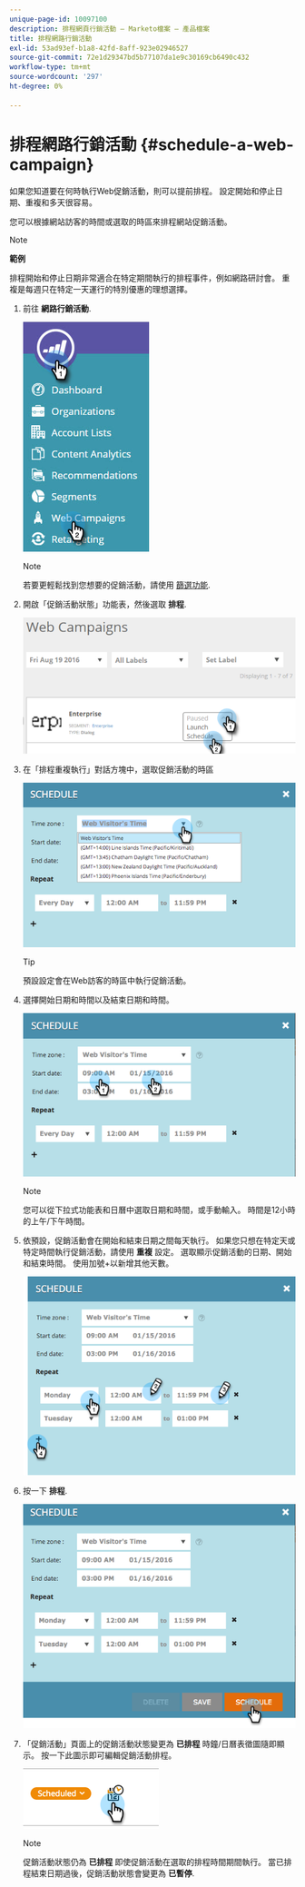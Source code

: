 ```yaml
---
unique-page-id: 10097100
description: 排程網頁行銷活動 — Marketo檔案 — 產品檔案
title: 排程網路行銷活動
exl-id: 53ad93ef-b1a8-42fd-8aff-923e02946527
source-git-commit: 72e1d29347bd5b77107da1e9c30169cb6490c432
workflow-type: tm+mt
source-wordcount: '297'
ht-degree: 0%

---
```


# 排程網路行銷活動 {#schedule-a-web-campaign}

如果您知道要在何時執行Web促銷活動，則可以提前排程。 設定開始和停止日期、重複和多天很容易。

您可以根據網站訪客的時間或選取的時區來排程網站促銷活動。

>[!NOTE]
>
>**範例**
>
>排程開始和停止日期非常適合在特定期間執行的排程事件，例如網路研討會。 重複是每週只在特定一天運行的特別優惠的理想選擇。

1. 前往 **網路行銷活動**.

   ![](assets/image2016-8-18-16-3a38-3a47.png)

   >[!NOTE]
   >
   >若要更輕鬆找到您想要的促銷活動，請使用 [篩選功能](/help/marketo/product-docs/web-personalization/working-with-web-campaigns/filter-web-campaigns.md).

1. 開啟「促銷活動狀態」功能表，然後選取 **排程**.

   ![](assets/image2016-8-18-16-3a41-3a45.png)

1. 在「排程重複執行」對話方塊中，選取促銷活動的時區

   ![](assets/image2016-1-14-8-3a14-3a20.png)

   >[!TIP]
   >
   >預設設定會在Web訪客的時區中執行促銷活動。

1. 選擇開始日期和時間以及結束日期和時間。

   ![](assets/image2016-1-14-8-3a16-3a12.png)

   >[!NOTE]
   >
   >您可以從下拉式功能表和日曆中選取日期和時間，或手動輸入。 時間是12小時的上午/下午時間。

1. 依預設，促銷活動會在開始和結束日期之間每天執行。 如果您只想在特定天或特定時間執行促銷活動，請使用 **重複** 設定。 選取顯示促銷活動的日期、開始和結束時間。 使用加號+以新增其他天數。

   ![](assets/image2016-1-14-8-3a19-3a37.png)

1. 按一下 **排程**.

   ![](assets/image2016-1-14-8-3a27-3a55.png)

1. 「促銷活動」頁面上的促銷活動狀態變更為 **已排程** 時鐘/日曆表徵圖隨即顯示。 按一下此圖示即可編輯促銷活動排程。

   ![](assets/image2016-1-14-8-3a27-3a32.png)

   >[!NOTE]
   >
   >促銷活動狀態仍為 **已排程** 即使促銷活動在選取的排程時間期間執行。 當已排程結束日期過後，促銷活動狀態會變更為 **已暫停**.
